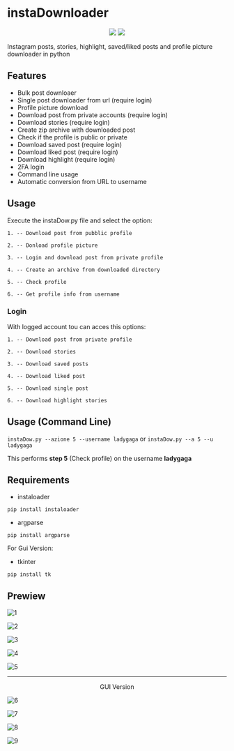 # instaDownloader

<p align=center>
 <img src="https://img.shields.io/badge/Insta-Downloader-red?style=for-the-badge&logo=instagram">
 <img src="https://img.shields.io/github/last-commit/IsD4n73/instaDownloader?style=for-the-badge">
</p>

Instagram posts, stories, highlight, saved/liked posts and profile picture downloader in python

## Features
- Bulk post downloaer
- Single post downloader from url (require login)
- Profile picture download
- Download post from private accounts (require login)
- Download stories (require login)
- Create zip archive with downloaded post
- Check if the profile is public or private
- Download saved post (require login)
- Download liked post (require login)
- Download highlight (require login)
- 2FA login
- Command line usage
- Automatic conversion from URL to username

## Usage
Execute the instaDow.py file and select the option:

`1. -- Download post from pubblic profile`

`2. -- Donload profile picture`

`3. -- Login and download post from private profile`

`4. -- Create an archive from downloaded directory`

`5. -- Check profile`

`6. -- Get profile info from username`

### Login 
With logged account tou can acces this options:

`1. -- Download post from private profile`

`2. -- Download stories`

`3. -- Download saved posts`

`4. -- Download liked post`

`5. -- Download single post`

`6. -- Download highlight stories`


## Usage (Command Line)
 `instaDow.py --azione 5 --username ladygaga` or `instaDow.py --a 5 --u ladygaga`
 
 This performs **step 5** (Check profile) on the username **ladygaga**

## Requirements
- instaloader
```
pip install instaloader
```
- argparse
```
pip install argparse 
```

For Gui Version:
- tkinter
```
pip install tk
```

## Prewiew
![1](./Screenshot/Screenshot_1.png)

![2](./Screenshot/Screenshot_2.png)

![3](./Screenshot/Screenshot_3.png)

![4](./Screenshot/Screenshot_4.png)

![5](./Screenshot/Screenshot_5.png)

---

<p align="center">GUI Version</p>

![6](./Screenshot/Screenshot_6.png)

![7](./Screenshot/Screenshot_7.png)

![8](./Screenshot/Screenshot_8.png)

![9](./Screenshot/Screenshot_9.png)
